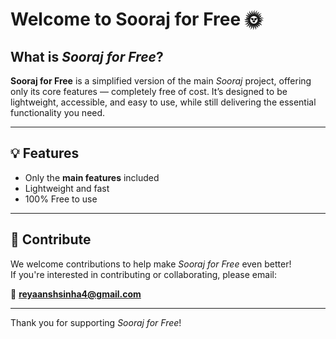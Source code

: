 # Welcome to **Sooraj for Free** 🌞

## What is *Sooraj for Free*?

**Sooraj for Free** is a simplified version of the main *Sooraj* project, offering only its core features — completely free of cost. It’s designed to be lightweight, accessible, and easy to use, while still delivering the essential functionality you need.

---

## 💡 Features

- Only the **main features** included
- Lightweight and fast
- 100% Free to use

---

## 🤝 Contribute

We welcome contributions to help make *Sooraj for Free* even better!  
If you're interested in contributing or collaborating, please email:

📧 **[reyaanshsinha4@gmail.com](mailto:reyaanshsinha4@gmail.com)**

---

Thank you for supporting *Sooraj for Free*!

